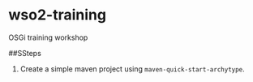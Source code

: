 # wso2-training
OSGi training workshop

##SSteps
1. Create a simple maven project using `maven-quick-start-archytype`.
